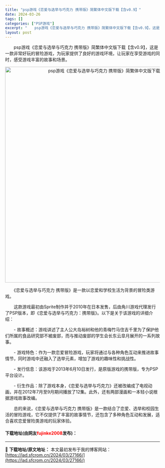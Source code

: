 ```yaml
---
title: "psp游戏《恋爱与选举与巧克力 携带版》简繁体中文版下载【含v0.9】"
date: 2024-03-26
tags: []
categories: ["PSP游戏"]
excerpt: "　　psp游戏《恋爱与选举与巧克力 携带版》简繁体中文版下载【含v0.9】，这是一款非常好玩的冒险游戏，为玩家提供了良好的游戏环境，让玩家在享受游戏的同时，感受游戏丰富的故事和场景。 　　《恋爱与选举与巧克力 携带版》是一款以恋爱和学校生活为背景的冒险类游戏。 　　这款游戏最初由Sprite制作并于&hellip;"
layout: post
---
```


 <p>　　psp游戏《恋爱与选举与巧克力 携带版》简繁体中文版下载【含v0.9】，这是一款非常好玩的冒险游戏，为玩家提供了良好的游戏环境，让玩家在享受游戏的同时，感受游戏丰富的故事和场景。</p> <p align="center"><img align="" border="0" src="https://lad.sfcrom.cn/wp-content/uploads/2024/03/20240326_6602157683e84.webp" width="700" alt="psp游戏《恋爱与选举与巧克力 携带版》简繁体中文版下载【含v0.9】" /></p> <p>　　《恋爱与选举与巧克力 携带版》是一款以恋爱和学校生活为背景的冒险类游戏。</p> <p>　　这款游戏最初由Sprite制作并于2010年在日本发售，后由角川游戏代理发行了PSP版本，即《恋爱与选举与巧克力：携带版》。以下是关于该游戏的详细介绍：</p> <p>　　- 故事概述：游戏讲述了主人公大岛裕树和他的青梅竹马住吉千里为了保护他们所属的食品研究部不被废部，而与推动废部的学生会长东云皐月展开的一系列故事。</p> <p>　　- 游戏特色：作为一款恋爱冒险游戏，玩家将通过与各种角色互动来推进故事情节，同时游戏中还融入了选举元素，增加了游戏的趣味性和挑战性。</p> <p>　　- 发行信息：该游戏于2013年6月10日发行，是原版游戏的携带版，专为PSP平台设计。</p> <p>　　- 衍生作品：除了游戏本身，《恋爱与选举与巧克力》还被改编成了电视动画，并在2012年7月至9月期间播放了12集。此外，还有两部漫画和一本轻小说根据游戏故事改编。</p> <p>　　总的来说，《恋爱与选举与巧克力 携带版》是一款结合了恋爱、选举和校园生活的冒险游戏，它不仅提供了丰富的故事情节，还包含了多种角色互动和发展，适合喜欢恋爱冒险类游戏的玩家体验。</p> <p><h4>下载地址(由网友<font color="red">fujinke2008</font>发布)：</h4></p> 

---
📖 **下载地址/原文地址：** 本文最初发布于我的博客网站：[https://lad.sfcrom.cn/2024/03/27166/](https://lad.sfcrom.cn/2024/03/27166/)
